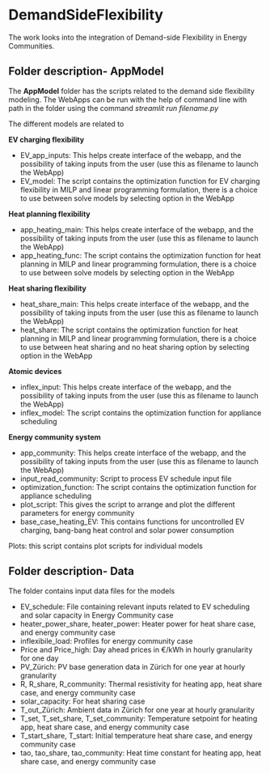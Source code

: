 # DemandSideFlexibility

The work looks into the integration of Demand-side Flexibility in Energy Communities.

## Folder description- AppModel
The **AppModel** folder has the scripts related to the demand side flexibility modeling.
The WebApps can be run with the help of command line with path in the folder using the command
_streamlit run filename.py_

The different models are related to 

**EV charging flexibility**
- EV_app_inputs: This helps create interface of the webapp, and the possibility of taking inputs from the user (use this as filename to launch the WebApp)
- EV_model: The script contains the optimization function for EV charging flexibility in MILP and linear programming formulation, there is a choice to use between solve models by selecting option in the WebApp

**Heat planning flexibility**
- app_heating_main: This helps create interface of the webapp, and the possibility of taking inputs from the user (use this as filename to launch the WebApp)
- app_heating_func: The script contains the optimization function for heat planning in MILP and linear programming formulation, there is a choice to use between solve models by selecting option in the WebApp

**Heat sharing flexibility**
- heat_share_main: This helps create interface of the webapp, and the possibility of taking inputs from the user (use this as filename to launch the WebApp)
- heat_share: The script contains the optimization function for heat planning in MILP and linear programming formulation, there is a choice to use between heat sharing and no heat sharing option by selecting option in the WebApp

**Atomic devices**
- inflex_input: This helps create interface of the webapp, and the possibility of taking inputs from the user (use this as filename to launch the WebApp)
- inflex_model: The script contains the optimization function for appliance scheduling

**Energy community system**
- app_community: This helps create interface of the webapp, and the possibility of taking inputs from the user (use this as filename to launch the WebApp)
- input_read_community: Script to process EV schedule input file
- optimization_function: The script contains the optimization function for appliance scheduling
- plot_script: This gives the script to arrange and plot the different parameters for energy community
- base_case_heating_EV: This contains functions for uncontrolled EV charging, bang-bang heat control and solar power consumption

Plots: this script contains plot scripts for individual models

## Folder description- Data
The folder contains input data files for the models
- EV_schedule: File containing relevant inputs related to EV scheduling and solar capacity in Energy Community case
- heater_power_share, heater_power: Heater power for heat share case, and energy community case
- inflexibile_load: Profiles for energy community case
- Price and Price_high: Day ahead prices in €/kWh in hourly granularity for one day
- PV_Zürich: PV base generation data in Zürich for one year at hourly granularity
- R, R_share, R_community: Thermal resistivity for heating app, heat share case, and energy community case
- solar_capacity: For heat sharing case
- T_out_Zürich: Ambient data in Zürich for one year at hourly granularity
- T_set, T_set_share, T_set_community: Temperature setpoint for heating app, heat share case, and energy community case
- T_start_share, T_start: Initial temperature heat share case, and energy community case
- tao, tao_share, tao_community: Heat time constant for heating app, heat share case, and energy community case
